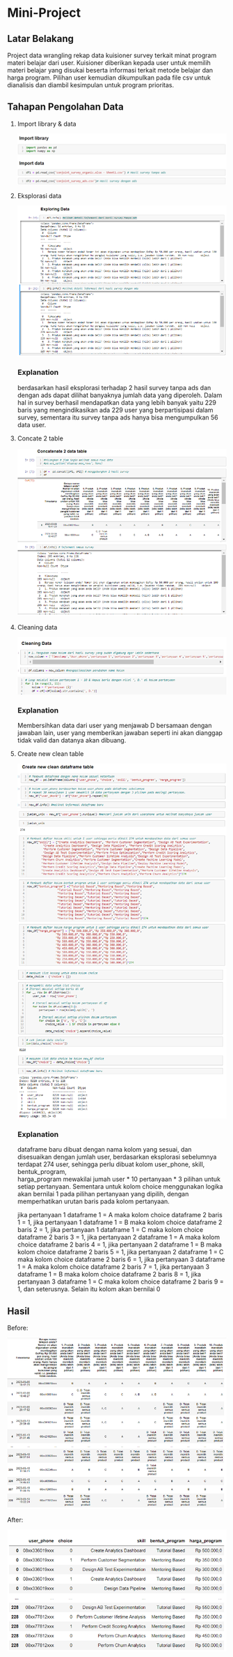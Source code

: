 # Mini-Project

## Latar Belakang
Project data wrangling rekap data kuisioner survey terkait minat program materi belajar dari user.
Kuisioner diberikan kepada user untuk memilih materi belajar yang disukai beserta informasi terkait metode belajar dan harga program.
Pilihan user kemudian dikumpulkan pada file csv untuk dianalisis dan diambil kesimpulan untuk program prioritas.

## Tahapan Pengolahan Data
1. Import library & data
   
   ![Alt text](https://github.com/syahruaru/Mini-Project/blob/main/img/part%201%20import%20library%20&%20data.png?raw=true)
   
2. Eksplorasi data
   
   ![Alt text](https://github.com/syahruaru/Mini-Project/blob/main/img/part%202%20eksplorasi%20data.png?raw=true)

   ### Explanation
   berdasarkan hasil eksplorasi terhadap 2 hasil survey tanpa ads dan dengan ads dapat dilihat banyaknya jumlah data yang diperoleh. Dalam hal in survey berhasil mendapatkan data yang lebih banyak yaitu 229         baris yang mengindikasikan ada 229 user yang berpartisipasi dalam survey, sementara itu survey tanpa ads hanya bisa mengumpulkan 56 data user.
   
3. Concate 2 table
   
   ![Alt text](https://github.com/syahruaru/Mini-Project/blob/main/img/part%203%20concat%202%20table.png?raw=true)
   
4. Cleaning data
   
   ![Alt text](https://github.com/syahruaru/Mini-Project/blob/main/img/part%204_1%20cleaning%20data.png?raw=true)
   ![Alt text](https://github.com/syahruaru/Mini-Project/blob/main/img/part%204_2%20cleaning%20data.png?raw=true)

   ### Explanation
   Membersihkan data dari user yang menjawab D bersamaan dengan jawaban lain, user yang memberikan jawaban seperti ini akan dianggap tidak valid dan datanya akan dibuang.

5. Create new clean table
   
   ![Alt text](https://github.com/syahruaru/Mini-Project/blob/main/img/part%205_1%20create%20new%20clean%20table.png?raw=true)
   ![Alt text](https://github.com/syahruaru/Mini-Project/blob/main/img/part%205_2%20create%20new%20clean%20table.png?raw=true)
   ![Alt text](https://github.com/syahruaru/Mini-Project/blob/main/img/part%205_3%20create%20new%20clean%20table.png?raw=true)

   ### Explanation
   dataframe baru dibuat dengan nama kolom yang sesuai, dan disesuaikan dengan jumlah user, berdasarkan eksplorasi sebelumnya terdapat 274 user, sehingga perlu dibuat kolom user_phone, skill, bentuk_program,   
   harga_program mewakilai jumah user * 10 pertanyaan * 3 pilihan untuk setiap pertanyaan. Sementara untuk kolom choice menggunakan logika akan bernilai 1 pada pilihan pertanyaan yang dipilih, dengan 
   memperhatikan urutan baris pada kolom pertanyaan. 
  
   jika pertanyaan 1 dataframe 1 = A maka kolom choice dataframe 2 baris 1 = 1, jika pertanyaan 1 dataframe 1 = B maka kolom choice dataframe 2 baris 2 = 1, jika 
   pertanyaan 1 dataframe 1 = C maka kolom choice dataframe 2 baris 3 = 1, jika pertanyaan 2 dataframe 1 = A maka kolom choice dataframe 2 baris 4 = 1, jika pertanyaan 2 dataframe 1 = B maka kolom choice 
   dataframe 2 baris 5 = 1, jika pertanyaan 2 dataframe 1 = C maka kolom choice dataframe 2 baris 6 = 1, jika pertanyaan 3 dataframe 1 = A maka kolom choice dataframe 2 baris 7 = 1, jika pertanyaan 3 dataframe 1 
   = B maka kolom choice dataframe 2 baris 8 = 1, jika pertanyaan 3 dataframe 1 = C maka kolom choice dataframe 2 baris 9 = 1, dan seterusnya. Selain itu kolom akan bernilai 0




## Hasil
  Before:
  
  ![Alt text](https://github.com/syahruaru/Mini-Project/blob/main/img/Before.png?raw=true)

  After:
  
  ![Alt text](https://github.com/syahruaru/Mini-Project/blob/main/img/After.png?raw=true)


